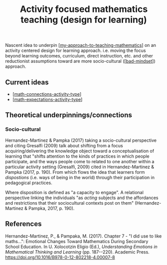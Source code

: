 ﻿---
title: Activity focused mathematics teaching (design for learning)
---

Nascent idea to underpin [[my-approach-to-teaching-mathematics]] on an activity centered design for learning approach. i.e. moving the focus beyond learning outcomes, curriculum, direct instruction, etc. and other reductionist assumptions toward are more socio-cultural ([[bad-mindset]]) approach.

## Current ideas

- [[math-connections-activity-type]]
- [[math-expectations-activity-type]]

## Theoretical underpinnings/connections

### Socio-cultural

Hernandez-Martinez & Pampka (2017) taking a socio-cultural perspective and citing Gresalfi (2009) talk about shifting from a focus acquiring/delivering the knowledge object toward a conceptualisation of learning that "shifts attention to the kinds of practices in which people participate, and the ways people come to related to one another within a particular activity setting (Gresalfi, 2009) cited in Hernandez-Martinez & Pampka (2017, p. 190). From which flows the idea that learners form _dispostions_ (i.e. ways of being in the world) through their participation in pedagogical practices.

Where disposition is defined as "a capacity to engage". A relational perspective linking the individuals "as _acting_ subjects and the affordances and restrictions that their sociocultural contexts post on them" (Hernandez-Martinez & Pampka, 2017, p. 190).

## References

Hernandez-Martinez, P., & Pampaka, M. (2017). Chapter 7 - "I did use to like maths...": Emotional Changes Toward Mathematics During Secondary School Education. In U. Xolocotzin Eligio (Ed.), *Understanding Emotions in Mathematical Thinking and Learning* (pp. 187--220). Academic Press. <https://doi.org/10.1016/B978-0-12-802218-4.00007-8>

[//begin]: # "Autogenerated link references for markdown compatibility"
[my-approach-to-teaching-mathematics]: ../my-approach-to-teaching-mathematics "My approach to teaching mathematics"
[bad-mindset]: ../../../CASA/bad-mindset "The BAD (Bricolage, Affordances, Distribution) mindset"
[math-connections-activity-type]: math-connections-activity-type "No title found"
[math-expectations-activity-type]: math-expectations-activity-type "Mathematical Exceptions Activity Type"
[//end]: # "Autogenerated link references"
